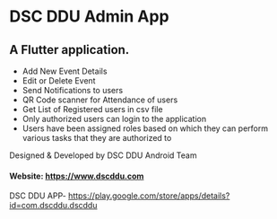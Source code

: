 # DSC DDU Admin App

## A Flutter application.

* Add New Event Details
* Edit or Delete Event
* Send Notifications to users
* QR Code scanner for Attendance of users
* Get List of Registered users in csv file
* Only authorized users can login to the application
* Users have been assigned roles based on which they can perform various tasks that they are authorized to

Designed & Developed by DSC DDU Android Team
#### Website: https://www.dscddu.com

DSC DDU APP- https://play.google.com/store/apps/details?id=com.dscddu.dscddu
